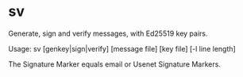 # sv
Generate, sign and verify messages, with Ed25519 key pairs.

Usage: sv [genkey|sign|verify] [message file] [key file] [-l line length]

The Signature Marker equals email or Usenet Signature Markers.
